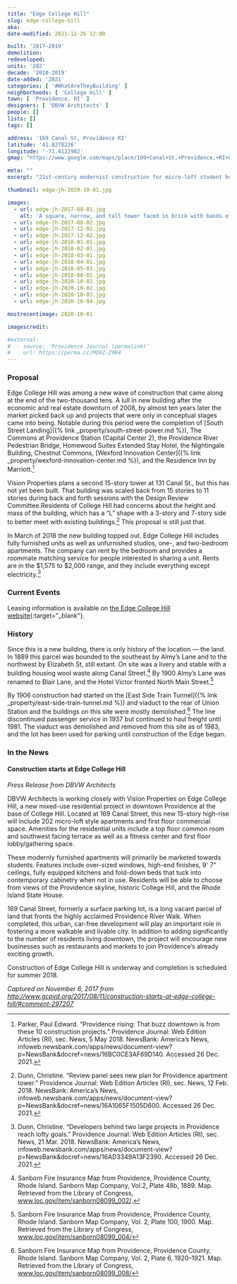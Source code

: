 ```yaml
---
title: "Edge College Hill"
slug: edge-college-hill
aka: 
date-modified: 2021-12-26 12:00

built: '2017–2019'
demolition:
redeveloped:
units: '202'
decade: '2010-2019'
date-added: '2021'
categories: [ '#WhatAreTheyBuilding' ]
neighborhoods: [ 'College Hill' ]
town: [ 'Providence, RI' ]
designers: [ 'DBVW Architects' ]
people: []
lists: []
tags: []

address: '169 Canal St, Providence RI'
latitude: '41.8278226'
longitude: '-71.4122902'
gmap: "https://www.google.com/maps/place/169+Canal+St,+Providence,+RI+02903/@41.8278226,-71.4122902,17z/data=!3m1!4b1!4m5!3m4!1s0x89e445176da6f2a5:0x701acb2a9ee6ae94!8m2!3d41.8278226!4d-71.4101015"

meta: ""
excerpt: "21st-century modernist construction for micro-loft student housing at the base of College Hill"

thumbnail: edge-jh-2020-10-01.jpg

images:
  - url: edge-jh-2017-08-01.jpg
    alt: 'A square, narrow, and tall tower faced in brick with bands of tan concrete every second floow. Ground floor retail is made of expansive glass storefronts. Window openings alternate from floor to floor, with every second floor matching its window patterns. One on corner of the building, above the main entrance on Canal Street, is a vertical section that is entirely glass.'
  - url: edge-jh-2017-08-02.jpg
  - url: edge-jh-2017-12-01.jpg
  - url: edge-jh-2017-12-02.jpg
  - url: edge-jh-2018-01-01.jpg
  - url: edge-jh-2018-02-01.jpg
  - url: edge-jh-2018-03-01.jpg
  - url: edge-jh-2018-04-01.jpg
  - url: edge-jh-2018-05-01.jpg
  - url: edge-jh-2018-08-01.jpg
  - url: edge-jh-2020-10-01.jpg
  - url: edge-jh-2020-10-02.jpg
  - url: edge-jh-2020-10-03.jpg
  - url: edge-jh-2020-10-04.jpg

mostrecentimage: 2020-10-01

imagescredit:

#external:
#  - source: 'Providence Journal (permalink)'
#    url: https://perma.cc/MQ4Z-Z9K4
---
```


### Proposal

Edge College Hill was among a new wave of construction that came along at the end of the two-thousand tens. A lull in new building after the economic and real estate downturn of 2008, by almost ten years later the market picked back up and projects that were only in conceptual stages came into being. Notable during this period were the completion of [South Street Landing]({% link _property/south-street-power.md %}), The Commons at Providence Station (Capital Center 2), the Providence River Pedestrian Bridge, Homewood Suites Extended Stay Hotel, the Nightingale Building, Chestnut Commons, [Wexford Innovation Center]({% link _property/wexford-innovation-center.md %}), and the Residence Inn by Marriott.[^1] 

[^1]: Parker, Paul Edward. “Providence rising: That buzz downtown is from these 10 construction projects.” Providence Journal: Web Edition Articles (RI), sec. News, 5 May 2018. NewsBank: America’s News, infoweb.newsbank.com/apps/news/document-view?p=NewsBank&docref=news/16BC0CE3AF69D140. Accessed 26 Dec. 2021.

Vision Properties plans a second 15-story tower at 131 Canal St., but this has not yet been built. That building was scaled back from 15 stories to 11 stories during back and forth sessions with the Design Review Committee.Residents of College Hill had concerns about the height and mass of the building, which has a “L” shape with a 3-story and 7-story side to better meet with existing buildings.[^2] This proposal is still just that.

[^2]: Dunn, Christine. “Review panel sees new plan for Providence apartment tower.” Providence Journal: Web Edition Articles (RI), sec. News, 12 Feb. 2018. NewsBank: America’s News, infoweb.newsbank.com/apps/news/document-view?p=NewsBank&docref=news/16A1065F1505D600. Accessed 26 Dec. 2021.

In March of 2018 the new building topped out. Edge College Hill includes fully furnished units as well as unfurnished studios, one-, and two-bedroom apartments. The company can rent by the bedroom and provides a roommate matching service for people interested in sharing a unit. Rents are in the $1,575 to $2,000 range, and they include everything except electricity.[^3]

[^3]: Dunn, Christine. “Developers behind two large projects in Providence reach lofty goals.” Providence Journal: Web Edition Articles (RI), sec. News, 21 Mar. 2018. NewsBank: America’s News, infoweb.newsbank.com/apps/news/document-view?p=NewsBank&docref=news/16AD3349A13F2390. Accessed 26 Dec. 2021.


### Current Events

Leasing information is available on [the Edge College Hill website](//www.edgecollegehill.com){:target="_blank"}.


### History

Since this is a new building, there is only history of the location — the land. In 1889 this parcel was bounded to the southeast by Almy’s Lane and to the northwest by Elizabeth St, still extant. On site was a livery and stable with a building housing wool waste along Canal Street.[^4] By 1900 Almy’s Lane was renamed to Blair Lane, and the Hotel Victor fronted North Main Street.[^5]

[^4]: Sanborn Fire Insurance Map from Providence, Providence County, Rhode Island. Sanborn Map Company, Vol.2, Plate 48b, 1889. Map. Retrieved from the Library of Congress, www.loc.gov/item/sanborn08099_002/.

[^5]: Sanborn Fire Insurance Map from Providence, Providence County, Rhode Island. Sanborn Map Company, Vol. 2, Plate 100, 1900. Map. Retrieved from the Library of Congress, www.loc.gov/item/sanborn08099_004/

By 1906 construction had started on the [East Side Train Tunnel]({% link _property/east-side-train-tunnel.md %}) and viaduct to the rear of Union Station and the buildings on this site were mostly demolished.[^6] The line discontinued passenger service in 1937 but continued to haul freight until 1981. The viaduct was demolished and removed from this site as of 1983, and the lot has been used for parking until construction of the Edge began.

[^6]: Sanborn Fire Insurance Map from Providence, Providence County, Rhode Island. Sanborn Map Company, Vol. 2, Plate 6, 1920–1921. Map. Retrieved from the Library of Congress, www.loc.gov/item/sanborn08099_008/


### In the News

#### Construction starts at Edge College Hill

_Press Release from DBVW Architects_

DBVW Architects is working closely with Vision Properties on Edge College Hill, a new mixed-use residential project in downtown Providence at the base of College Hill. Located at 169 Canal Street, this new 15-story high-rise will include 202 micro-loft style apartments and first floor commercial space. Amenities for the residential units include a top floor common room and southwest facing terrace as well as a fitness center and first floor lobby/gathering space.

These modernly furnished apartments will primarily be marketed towards students. Features include over-sized windows, high-end finishes, 9' 7" ceilings, fully equipped kitchens and fold-down beds that tuck into contemporary cabinetry when not in use. Residents will be able to choose from views of the Providence skyline, historic College Hill, and the Rhode Island State House.

169 Canal Street, formerly a surface parking lot, is a long vacant parcel of land that fronts the highly acclaimed Providence River Walk. When completed, this urban, car-free development will play an important role in fostering a more walkable and livable city. In addition to adding significantly to the number of residents living downtown, the project will encourage new businesses such as restaurants and markets to join Providence’s already exciting growth.

Construction of Edge College Hill is underway and completion is scheduled for summer 2018.

_Captured on November 6, 2017 from http://www.gcpvd.org/2017/08/11/construction-starts-at-edge-college-hill/#comment-297207_
